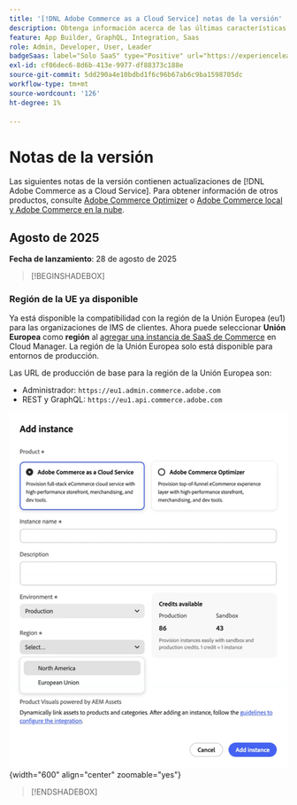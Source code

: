 ```yaml
---
title: '[!DNL Adobe Commerce as a Cloud Service] notas de la versión'
description: Obtenga información acerca de las últimas características y mejoras de  [!DNL Adobe Commerce as a Cloud Service].
feature: App Builder, GraphQL, Integration, Saas
role: Admin, Developer, User, Leader
badgeSaas: label="Solo SaaS" type="Positive" url="https://experienceleague.adobe.com/en/docs/commerce/user-guides/product-solutions" tooltip="Solo se aplica a los proyectos de Adobe Commerce as a Cloud Service y Adobe Commerce Optimizer (infraestructura de SaaS administrada por Adobe)."
exl-id: cf06dec6-8d6b-413e-9977-df88373c188e
source-git-commit: 5dd290a4e10bdbd1f6c96b67ab6c9ba1598705dc
workflow-type: tm+mt
source-wordcount: '126'
ht-degree: 1%

---
```


# Notas de la versión

Las siguientes notas de la versión contienen actualizaciones de [!DNL Adobe Commerce as a Cloud Service]. Para obtener información de otros productos, consulte [Adobe Commerce Optimizer](../optimizer/release-notes.md) o [Adobe Commerce local y Adobe Commerce en la nube](https://experienceleague.adobe.com/en/docs/commerce-operations/release/notes/overview).

## Agosto de 2025

**Fecha de lanzamiento**: 28 de agosto de 2025

>[!BEGINSHADEBOX]

### Región de la UE ya disponible

Ya está disponible la compatibilidad con la región de la Unión Europea (eu1) para las organizaciones de IMS de clientes. Ahora puede seleccionar **Unión Europea** como **región** al [agregar una instancia de SaaS de Commerce](./getting-started.md#create-an-instance) en Cloud Manager. La región de la Unión Europea solo está disponible para entornos de producción.

Las URL de producción de base para la región de la Unión Europea son:

* Administrador: `https://eu1.admin.commerce.adobe.com`
* REST y GraphQL: `https://eu1.api.commerce.adobe.com`

![crear instancia](./assets/create-instance-eu.png){width="600" align="center" zoomable="yes"}

>[!ENDSHADEBOX]
